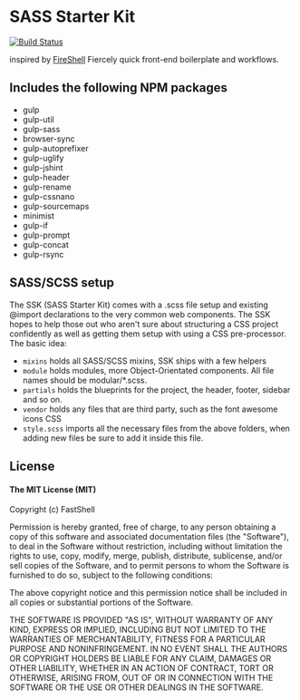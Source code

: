 # SASS Starter Kit
[![Build Status](https://travis-ci.org/HosseinKarami/fastshell.png?branch=master)](https://travis-ci.org/HosseinKarami/fastshell)

inspired by [FireShell](http://getfireshell.com)
Fiercely quick front-end boilerplate and workflows.

## Includes the following NPM packages
* gulp
* gulp-util
* gulp-sass
* browser-sync
* gulp-autoprefixer
* gulp-uglify
* gulp-jshint
* gulp-header
* gulp-rename
* gulp-cssnano
* gulp-sourcemaps
* minimist
* gulp-if
* gulp-prompt
* gulp-concat
* gulp-rsync

## SASS/SCSS setup

The SSK (SASS Starter Kit) comes with a .scss file setup and existing @import declarations to the very common web components. The SSK hopes to help those out who aren't sure about structuring a CSS project confidently as well as getting them setup with using a CSS pre-processor. The basic idea:

* `mixins` holds all SASS/SCSS mixins, SSK ships with a few helpers
* `module` holds modules, more Object-Orientated components. All file names should be modular/*.scss.
* `partials` holds the blueprints for the project, the header, footer, sidebar and so on.
* `vendor` holds any files that are third party, such as the font awesome icons CSS
* `style.scss` imports all the necessary files from the above folders, when adding new files be sure to add it inside this file.

## License

#### The MIT License (MIT)

Copyright (c) FastShell

Permission is hereby granted, free of charge, to any person obtaining a copy of
this software and associated documentation files (the "Software"), to deal in
the Software without restriction, including without limitation the rights to
use, copy, modify, merge, publish, distribute, sublicense, and/or sell copies
of the Software, and to permit persons to whom the Software is furnished to do
so, subject to the following conditions:

The above copyright notice and this permission notice shall be included in all
copies or substantial portions of the Software.

THE SOFTWARE IS PROVIDED "AS IS", WITHOUT WARRANTY OF ANY KIND, EXPRESS OR
IMPLIED, INCLUDING BUT NOT LIMITED TO THE WARRANTIES OF MERCHANTABILITY,
FITNESS FOR A PARTICULAR PURPOSE AND NONINFRINGEMENT. IN NO EVENT SHALL THE
AUTHORS OR COPYRIGHT HOLDERS BE LIABLE FOR ANY CLAIM, DAMAGES OR OTHER
LIABILITY, WHETHER IN AN ACTION OF CONTRACT, TORT OR OTHERWISE, ARISING FROM,
OUT OF OR IN CONNECTION WITH THE SOFTWARE OR THE USE OR OTHER DEALINGS IN THE
SOFTWARE.
